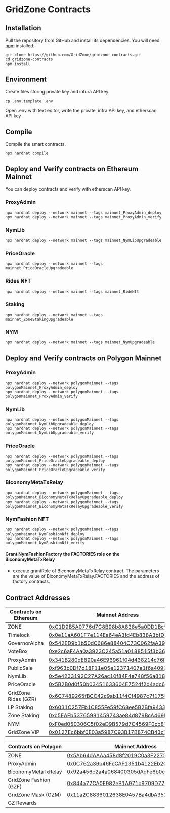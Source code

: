 # GridZone Contracts

## Installation
Pull the repository from GitHub and install its dependencies. You will need [npm](https://docs.npmjs.com/cli/install) installed.

```text
git clone https://github.com/GridZone/gridzone-contracts.git
cd gridzone-contracts
npm install
```

## Environment

Create files storing private key and infura API key.

```text
cp .env.template .env
```

Open .env with text editor, write the private, infra API key, and etherscan API key

## Compile

Compile the smart contracts.

```text
npx hardhat compile
```

## Deploy and Verify contracts on Ethereum Mainnet

You can deploy contracts and verify with etherscan API key.

### ProxyAdmin

```text
npx hardhat deploy --network mainnet --tags mainnet_ProxyAdmin_deploy
npx hardhat deploy --network mainnet --tags mainnet_ProxyAdmin_verify
```

### NymLib

```text
npx hardhat deploy --network mainnet --tags mainnet_NymLibUpgradeable
```

### PriceOracle

```text
npx hardhat deploy --network mainnet --tags mainnet_PriceOracleUpgradeable
```

### Rides NFT

```text
npx hardhat deploy --network mainnet --tags mainnet_RideNft
```

### Staking

```text
npx hardhat deploy --network mainnet --tags mainnet_ZoneStakingUpgradeable
```

### NYM

```text
npx hardhat deploy --network mainnet --tags mainnet_NymUpgradeable
```

## Deploy and Verify contracts on Polygon Mainnet

### ProxyAdmin

```text
npx hardhat deploy --network polygonMainnet --tags polygonMainnet_ProxyAdmin_deploy
npx hardhat deploy --network polygonMainnet --tags polygonMainnet_ProxyAdmin_verify
```

### NymLib

```text
npx hardhat deploy --network polygonMainnet --tags polygonMainnet_NymLibUpgradeable_deploy
npx hardhat deploy --network polygonMainnet --tags polygonMainnet_NymLibUpgradeable_verify
```

### PriceOracle

```text
npx hardhat deploy --network polygonMainnet --tags polygonMainnet_PriceOracleUpgradeable_deploy
npx hardhat deploy --network polygonMainnet --tags polygonMainnet_PriceOracleUpgradeable_verify
```

### BiconomyMetaTxRelay

```text
npx hardhat deploy --network polygonMainnet --tags polygonMainnet_BiconomyMetaTxRelayUpgradeable_deploy
npx hardhat deploy --network polygonMainnet --tags polygonMainnet_BiconomyMetaTxRelayUpgradeable_verify
```

### NymFashion NFT

```text
npx hardhat deploy --network polygonMainnet --tags polygonMainnet_NymFashionNft_deploy
npx hardhat deploy --network polygonMainnet --tags polygonMainnet_NymFashionNft_verify
```

#### Grant NymFashionFactory the FACTORIES role on the BiconomyMetaTxRelay

* execute grantRole of BiconomyMetaTxRelay contract. The parameters are the value of BiconomyMetaTxRelay.FACTORIES and the address of factory contracts.

## Contract Addresses

| Contracts on Ethereum    | Mainnet Address                                                                                                       | Goerli  Address                                                                                                       |
| ------------------------ | --------------------------------------------------------------------------------------------------------------------- | --------------------------------------------------------------------------------------------------------------------- |
| ZONE                     | [0xC1D9B5A0776d7C8B98b8A838e5a0DD1Bc5Fdd53C](https://etherscan.io/address/0xC1D9B5A0776d7C8B98b8A838e5a0DD1Bc5Fdd53C) | [0x862E80fFDDB68230CFc9850e767260A9595C93Eb](https://goerli.etherscan.io/address/0x862E80fFDDB68230CFc9850e767260A9595C93Eb) |
| Timelock                 | [0x0e11aA601F7e114Ea64eA3fd4Eb838A3bfDFb8B9](https://etherscan.io/address/0x0e11aA601F7e114Ea64eA3fd4Eb838A3bfDFb8B9) | [0x464141184F1E36D984888534C32817CBaE74955B](https://goerli.etherscan.io/address/0x464141184F1E36D984888534C32817CBaE74955B) |
| GovernorAlpha            | [0x542ED9b1b50dC686e88404C73C062faA39568304](https://etherscan.io/address/0x542ED9b1b50dC686e88404C73C062faA39568304) | [0x3959c224d5475090d99188D65E318546Af161977](https://goerli.etherscan.io/address/0x3959c224d5475090d99188D65E318546Af161977) |
| VoteBox                  | [0xe2c6aF4Aa0a3923C245a51a0188515f3b36B841A](https://etherscan.io/address/0xe2c6aF4Aa0a3923C245a51a0188515f3b36B841A) | [0x57E21D288E7ccBfb332295e4f8Ca738512e6E075](https://goerli.etherscan.io/address/0x57E21D288E7ccBfb332295e4f8Ca738512e6E075) |
| ProxyAdmin               | [0x341B280dE890a46E96961f04d438214c76F1E2d6](https://etherscan.io/address/0x341B280dE890a46E96961f04d438214c76F1E2d6) | [0x7bC3487097F6495D3d0d2944Df80B161612293a9](https://goerli.etherscan.io/address/0x7bC3487097F6495D3d0d2944Df80B161612293a9) |
| PublicSale               | [0xf963b0Df7d18F11e05e12371407a1f6a4091206F](https://etherscan.io/address/0xf963b0Df7d18F11e05e12371407a1f6a4091206F) | [0x44fE947e4cb4D5c07c9Ed1a4724B3e6B7A946C91](https://goerli.etherscan.io/address/0x44fE947e4cb4D5c07c9Ed1a4724B3e6B7A946C91) |
| NymLib                   | [0x5e4233192C27A26ac10f84F4e748f56a8187a230](https://etherscan.io/address/0x5e4233192C27A26ac10f84F4e748f56a8187a230) | [0x06454E306DBCB79C7C139d5e8977ac455f812f52](https://goerli.etherscan.io/address/0x06454E306DBCB79C7C139d5e8977ac455f812f52) |
| PriceOracle              | [0x5B2B0d0f50b03451633604E7524f2d4adc61CC09](https://etherscan.io/address/0x5B2B0d0f50b03451633604E7524f2d4adc61CC09) | [0xDcF7C8664c2191589C5170bF73c6faC5c7cC7bd6](https://goerli.etherscan.io/address/0xDcF7C8664c2191589C5170bF73c6faC5c7cC7bd6) |
| GridZone Rides (GZR)     | [0x6C7489265fBCC42c9ab11f4Cf4987c7f175bcf30](https://etherscan.io/address/0x6C7489265fBCC42c9ab11f4Cf4987c7f175bcf30) | [0x606eBC0dd72238E8ca5B1F50BA78a3Cc1f3A8986](https://goerli.etherscan.io/address/0x606eBC0dd72238E8ca5B1F50BA78a3Cc1f3A8986) |
| LP Staking               | [0x6031C257Fb1C855Fe59fC68ee5B2Bfa9433cCE28](https://etherscan.io/address/0x6031C257Fb1C855Fe59fC68ee5B2Bfa9433cCE28) | [0xd35A00A07e79B72457245Fc665c4D78609744414](https://goerli.etherscan.io/address/0xd35A00A07e79B72457245Fc665c4D78609744414) |
| Zone Staking             | [0xc5EAFb53765991459743ae84d879BcA469b49dD2](https://etherscan.io/address/0xc5EAFb53765991459743ae84d879BcA469b49dD2) | [0xceA9c9b7Baf80C0c4eAD2139393ddD51d45e7690](https://goerli.etherscan.io/address/0xcea9c9b7baf80c0c4ead2139393ddd51d45e7690) |
| NYM                      | [0xF0ed050306C5f02eD9B579d7C4569F0cb87b6E12](https://etherscan.io/address/0xF0ed050306C5f02eD9B579d7C4569F0cb87b6E12) | [0x52FC32680f8015b8E9e16a0c82072CEEd7E170B8](https://goerli.etherscan.io/address/0x52FC32680f8015b8E9e16a0c82072CEEd7E170B8) |
| GridZone VIP             | [0x0127Ec6bbf0E03a5987C93B17B874CB43c7a03F4](https://etherscan.io/address/0x0127Ec6bbf0E03a5987C93B17B874CB43c7a03F4) | [0xEcDF759a9Ff515410eC132d5c0e328B84fF65C25](https://goerli.etherscan.io/address/0xEcDF759a9Ff515410eC132d5c0e328B84fF65C25) |


| Contracts on Polygon     | Mainnet Address                                                                                                          | Mumbai  Address                                                                                                          |
| ------------------------ | ------------------------------------------------------------------------------------------------------------------------ | ------------------------------------------------------------------------------------------------------------------------ |
| ZONE                     | [0x5Ab64dAAAa458d8f2019C0a3F2275FDc27e498D1](https://polygonscan.com/address/0x5Ab64dAAAa458d8f2019C0a3F2275FDc27e498D1) | [0x5248c77c11699082A92b9B6617F884bAF63787de](https://mumbai.polygonscan.com/address/0x5248c77c11699082A92b9B6617F884bAF63787de) |
| ProxyAdmin               | [0x0C762a36b46FcCAF1351b4122Eb2CEAF062f6d8B](https://polygonscan.com/address/0x0C762a36b46FcCAF1351b4122Eb2CEAF062f6d8B) | [0xd35bd944019a32B54C185eF0B863096e89afAdcA](https://mumbai.polygonscan.com/address/0xd35bd944019a32B54C185eF0B863096e89afAdcA) |
| BiconomyMetaTxRelay      | [0x92a456c2a4a068400305dAdFe6b0c6C60A64F0E4](https://polygonscan.com/address/0x92a456c2a4a068400305dAdFe6b0c6C60A64F0E4) | [0x2A7870CA37A02B53B6ca310904da3B9ce5ab8707](https://mumbai.polygonscan.com/address/0x2A7870CA37A02B53B6ca310904da3B9ce5ab8707) |
| GridZone Fashion (GZF)   | [0x844a77CA0E982eB1A971c9709D778959E906D902](https://polygonscan.com/address/0x844a77CA0E982eB1A971c9709D778959E906D902) | [0x81A140D74900B2f4D2f3c462cE752638d16938fb](https://mumbai.polygonscan.com/address/0x81A140D74900B2f4D2f3c462cE752638d16938fb) |
| GridZone Mask (GZM)      | [0x11a2C8836012638E0457Ba4dbA352b55A0068894](https://polygonscan.com/address/0x11a2C8836012638E0457Ba4dbA352b55A0068894) |  |
| GZ Rewards               |  | [0x2eC28E0dC94cea60595DDf1372E3C81d9C3727dC](https://mumbai.polygonscan.com/address/0x2eC28E0dC94cea60595DDf1372E3C81d9C3727dC) |
